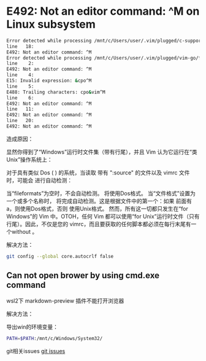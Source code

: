 # E492: Not an editor command: ^M on Linux subsystem

~~~bash
Error detected while processing /mnt/c/Users/user/.vim/plugged/c-support/ftdetect/template.vim:
line   18:
E492: Not an editor command: ^M
Error detected while processing /mnt/c/Users/user/.vim/plugged/vim-go/ftdetect/gofiletype.vim:
line    2:
E492: Not an editor command: ^M
line    4:
E15: Invalid expression: &cpo^M
line    5:
E488: Trailing characters: cpo&vim^M
line    6:
E492: Not an editor command: ^M
line   11:
E492: Not an editor command: ^M
line   20:
E492: Not an editor command: ^M
~~~

造成原因：

显然你得到了“Windows”运行时文件集（带有<CR><NL>行尾），并且 Vim 认为它运行在“类 Unix”操作系统上：

对于具有类似 Dos <EOL>( <CR><NL>) 的系统，当读取
带有 ":source" 的文件以及 vimrc 文件时，<EOL>可能会
进行自动检测：

当“fileformats”为空时，不会自动检测。
将使用Dos格式。
当“文件格式”设置为一个或多个名称时，
将完成自动检测。这是根据<NL>文件中的第一个：如果
<CR>前面有a，则使用Dos格式，否则
使用Unix格式。
然而，所有这一切都只发生在“for Windows”的 Vim 中。OTOH，任何 Vim 都可以使用“for Unix”运行时文件（只有<NL>行尾）。因此，不仅是您的 vimrc，而且要获取的任何脚本都必须在每行末尾有一个<NL>without 。<CR>

解决方法：

~~~bash
git config --global core.autocrlf false 
~~~

## Can not open brower by using cmd.exe command

wsl2下 markdown-preview 插件不能打开浏览器

解决方法：

导出win的环境变量：

~~~bash
PATH=$PATH:/mnt/c/Windows/System32/
~~~

git相关issues [git issues](https://github.com/iamcco/markdown-preview.nvim/issues/309)
